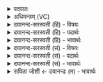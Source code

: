 <details><summary>पदपाठः</summary>

हिर॑ण्यपाणि॒रिति॒ हिर॑ण्यऽपाणिः। स॒वि॒ता। विच॑र्षणि॒रिति॒ विऽच॑र्षणिः। उ॒भेऽइ॒त्यु॒भे। द्यावा॑पृथि॒वी इति॒ द्यावा॑पृथि॒वी। अ॒न्तः। ई॒य॒ते॒। अप॑। अमी॑वाम्। बाध॑ते। वेति। सूर्य्य॑म्। अ॒भि। कृ॒ष्णेन॑। रज॑सा। द्याम्। ऋ॒णो॒ति॒। २५।
</details>

<details><summary>अधिमन्त्रम् (VC)</summary>

- सविता देवता
- आङ्गिरसो हिरण्यस्तूप ऋषिः
- निचृज्जगती
- निषादः
</details>

<details><summary>दयानन्द-सरस्वती (हि) - विषयः</summary>

फिर उसी विषय को अगले मन्त्र में कहा है ॥
</details>

<details><summary>दयानन्द-सरस्वती (हि) - पदार्थः</summary>

पदार्थान्वयभाषाः -  हे मनुष्यो ! जो (हिरण्यपाणिः) हाथों के तुल्य जलादि के ग्राहक प्रकाशरूप किरणों से युक्त (विचर्षणिः) विशेष कर सबको दिखानेवाली (सविता) सब पदार्थों की उत्पत्ति का हेतु (सूर्य्यम्) सूर्य्यलोक जब (उभे) दोनों (द्यावापृथिवी) आकाश भूमि के (अन्तः) बीच (ईयते) उदय होकर घूमता है, तब (अमीवाम्) व्याधिरूप अन्धकार को (अप, बाधते) दूर करता और जब (वेति) अस्त समय को प्राप्त होता तब (कृष्णेन) (रजसा) काले अन्धकाररूप से (द्याम्) आकाश को (अभि, ऋणोति) सब ओर से व्याप्त होता है, उस सूर्य्य को तुम लोग जानो ॥२५ ॥
</details>

<details><summary>दयानन्द-सरस्वती (हि) - भावार्थः</summary>

भावार्थभाषाः -  हे मनुष्यो ! जैसे सूर्य्य अपने समीपवर्त्ती लोकों का आकर्षण कर धारण करता है, वैसे ही अनेक लोकों से शोभायमान सूर्यादि सब जगत् को सब ओर से व्याप्त हो और आकर्षण करके ईश्वर धारण करता है, ऐसा जानो। क्योंकि ईश्वर के बिना सबका स्रष्टा तथा धर्त्ता अन्य कोई भी नहीं हो सकता ॥२५ ॥
</details>

<details><summary>दयानन्द-सरस्वती (सं) - विषयः</summary>

पुनस्तमेव विषयमाह ॥
</details>

<details><summary>दयानन्द-सरस्वती (सं) - पदार्थः</summary>

पदार्थान्वयभाषाः -  हे मनुष्याः ! यो हिरण्यपाणिर्विचर्षणिः सविता सूर्य्यं यदोभे द्यावापृथिवी अन्तरीयते, तदाऽमीवामपबाधते, यदा च वेति तदा कृष्णेन रजसा द्यामभि ऋणोति तं यूयं विजानीत ॥२५ ॥
</details>

<details><summary>दयानन्द-सरस्वती (सं) - भावार्थः</summary>

भावार्थभाषाः -  हे मनुष्याः ! यथा सूर्य्यः सन्निहिताँल्लोकानाकृष्य धरति, तथैवाऽनेकलोकाऽलंकृतं सूर्य्यादिकं सर्वं जगदभिव्याप्याऽऽकृष्येश्वरो दधातीति यूयं विजानीत। नहीश्वरमन्तरेण सर्वस्य विधाता धर्ता अन्यः कश्चित् सम्भवितुमर्हति ॥२५ ॥
</details>

<details><summary>सविता जोशी ← दयानन्दः (म) - भावार्थः</summary>

भावार्थभाषाः -  हे माणसांनो ! जसा सूर्य सर्व गोलांचे आकर्षण करून त्यांना धारण करतो, तसेच सूर्य वगैरेना ईश्वर आपल्या आकर्षणाने धारण करतो हे जाणा. कारण ईश्वराशिवाय सर्वांचा स्रष्टा व धर्ता दुसरा कोणी असू शकत नाही.
</details>